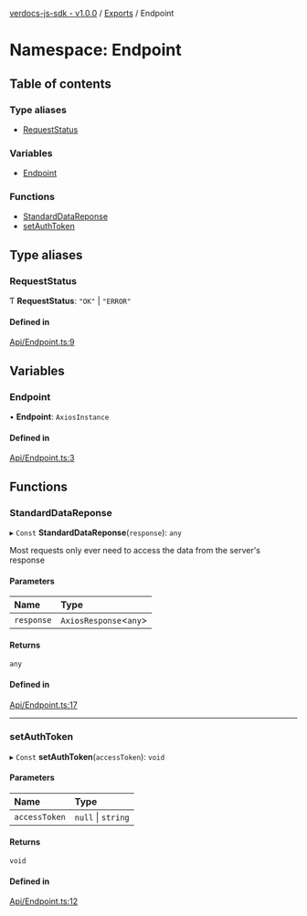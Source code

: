 [verdocs-js-sdk - v1.0.0](../README.md) / [Exports](../modules.md) / Endpoint

# Namespace: Endpoint

## Table of contents

### Type aliases

- [RequestStatus](Endpoint.md#requeststatus)

### Variables

- [Endpoint](Endpoint.md#endpoint)

### Functions

- [StandardDataReponse](Endpoint.md#standarddatareponse)
- [setAuthToken](Endpoint.md#setauthtoken)

## Type aliases

### RequestStatus

Ƭ **RequestStatus**: ``"OK"`` \| ``"ERROR"``

#### Defined in

[Api/Endpoint.ts:9](https://github.com/Verdocs/js-sdk/blob/6ec87bd/src/Api/Endpoint.ts#L9)

## Variables

### Endpoint

• **Endpoint**: `AxiosInstance`

#### Defined in

[Api/Endpoint.ts:3](https://github.com/Verdocs/js-sdk/blob/6ec87bd/src/Api/Endpoint.ts#L3)

## Functions

### StandardDataReponse

▸ `Const` **StandardDataReponse**(`response`): `any`

Most requests only ever need to access the data from the server's response

#### Parameters

| Name | Type |
| :------ | :------ |
| `response` | `AxiosResponse`<`any`\> |

#### Returns

`any`

#### Defined in

[Api/Endpoint.ts:17](https://github.com/Verdocs/js-sdk/blob/6ec87bd/src/Api/Endpoint.ts#L17)

___

### setAuthToken

▸ `Const` **setAuthToken**(`accessToken`): `void`

#### Parameters

| Name | Type |
| :------ | :------ |
| `accessToken` | ``null`` \| `string` |

#### Returns

`void`

#### Defined in

[Api/Endpoint.ts:12](https://github.com/Verdocs/js-sdk/blob/6ec87bd/src/Api/Endpoint.ts#L12)
